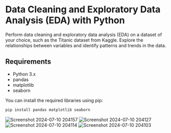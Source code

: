 # Data Cleaning and Exploratory Data Analysis (EDA) with Python

Perform data cleaning and exploratory data analysis (EDA) on a dataset of your choice, such as the Titanic dataset from Kaggle. Explore the relationships between variables and identify patterns and trends in the data.

## Requirements

- Python 3.x
- pandas
- matplotlib
- seaborn

You can install the required libraries using pip:

```bash
pip install pandas matplotlib seaborn

```

![Screenshot 2024-07-10 204157](https://github.com/SudarshanProCoder/Data_Science_Tasks/assets/67712314/6299e760-ad34-4fbe-8070-5f93204b0d03)
![Screenshot 2024-07-10 204127](https://github.com/SudarshanProCoder/Data_Science_Tasks/assets/67712314/fdcb3000-0574-46af-b742-68e350454483)
![Screenshot 2024-07-10 204114](https://github.com/SudarshanProCoder/Data_Science_Tasks/assets/67712314/be037ddb-b4c6-42df-ac6e-7b88c3fcb5d0)
![Screenshot 2024-07-10 204103](https://github.com/SudarshanProCoder/Data_Science_Tasks/assets/67712314/1157d4fd-68ca-4786-85e2-874ffd46f1e3)
